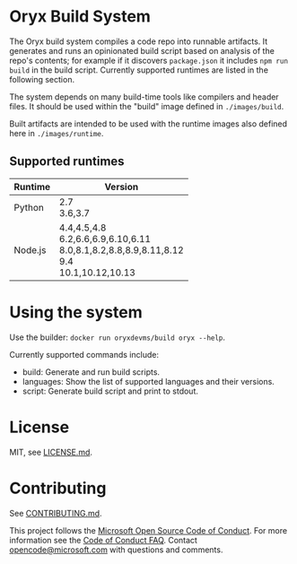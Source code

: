 # Oryx Build System

The Oryx build system compiles a code repo into runnable artifacts. It
generates and runs an opinionated build script based on analysis of the repo's
contents; for example if it discovers `package.json` it includes `npm run
build` in the build script. Currently supported runtimes are listed in the
following section.

The system depends on many build-time tools like compilers and header files. It
should be used within the "build" image defined in `./images/build`.

Built artifacts are intended to be used with the runtime images also defined
here in `./images/runtime`.

## Supported runtimes

Runtime | Version
--------|--------
Python  | 2.7<br />3.6,3.7
Node.js | 4.4,4.5,4.8<br />6.2,6.6,6.9,6.10,6.11<br />8.0,8.1,8.2,8.8,8.9,8.11,8.12<br />9.4<br />10.1,10.12,10.13

# Using the system

Use the builder: `docker run oryxdevms/build oryx --help`.

Currently supported commands include:

* build: Generate and run build scripts.
* languages: Show the list of supported languages and their versions.
* script: Generate build script and print to stdout.

# License

MIT, see [LICENSE.md](./LICENSE.md).

# Contributing

See [CONTRIBUTING.md](./contributing.md).

This project follows the [Microsoft Open Source Code of Conduct][coc]. For more
information see the [Code of Conduct FAQ][cocfaq]. Contact
[opencode@microsoft.com][cocmail] with questions and comments.

[coc]: https://opensource.microsoft.com/codeofconduct/
[cocfaq]: https://opensource.microsoft.com/codeofconduct/faq/
[cocmail]: mailto:opencode@microsoft.com
